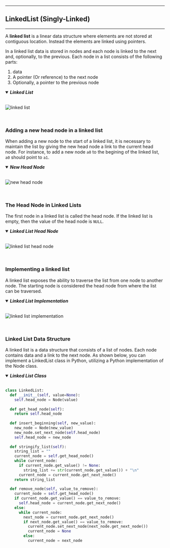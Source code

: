 ___
## LinkedList (Singly-Linked)
___
A __linked list__ is a linear data structure where elements are not stored at contiguous location. Instead the elements are linked using pointers.

In a linked list data is stored in nodes and each node is linked to the next and, optionally, to the previous. Each node in a list consists of the following parts:

1. data 
1. A pointer (Or reference) to the next node 
1. Optionally, a pointer to the previous node

<details open><summary><em><b>Linked List</b></em></summary>
<br>

![linked list](https://www.geeksforgeeks.org/wp-content/uploads/gq/2013/03/Linkedlist.png)


</details>
<br>


### Adding a new head node in a linked list
When adding a new node to the start of a linked list, it is necessary to maintain the list by giving the new head node a link to the current head node. For instance, to add a new node `a0` to the begining of the linked list, `a0` should point to `a1`.

<details open><summary><em><b>New Head Node</b></em></summary>
<br>

![new head node](https://content.codecademy.com/practice/art-for-practice/new_head_node.png)


</details>
<br>

### The Head Node in Linked Lists
The first node in a linked list is called the head node. If the linked list is empty, then the value of the head node is `NULL`.

<details open><summary><em><b>Linked List Head Node</b></em></summary>
<br>

![linked list head node](https://cdn-images-1.medium.com/max/2560/1*GOKmkucFHN_gmTMUtyC2sQ.png)


</details>
<br>

### Implementing a linked list
A linked list exposes the ability to traverse the list from one node to another node. The starting node is considered the head node from where the list can be traversed.

<details open><summary><em><b>Linked List Implementation</b></em></summary>
<br>

![linked list implementation](https://content.codecademy.com/practice/art-for-practice/linked-list.png)


</details>
<br>

### Linked List Data Structure
A linked list is a data structure that consists of a list of nodes. Each node contains data and a link to the next node. As shown below, you can implement a LinkedList class in Python, utilizing a Python implementation of the Node class.



<details open><summary><em><b>Linked List Class</b></em></summary>
<br>

```python
class LinkedList:
  def __init__(self, value=None):
    self.head_node = Node(value)
 
  def get_head_node(self):
    return self.head_node
 
  def insert_beginning(self, new_value):
    new_node = Node(new_value)
    new_node.set_next_node(self.head_node)
    self.head_node = new_node
 
  def stringify_list(self):
    string_list = ""
    current_node = self.get_head_node()
    while current_node:
      if current_node.get_value() != None:
        string_list += str(current_node.get_value()) + "\n"
      current_node = current_node.get_next_node()
    return string_list
 
  def remove_node(self, value_to_remove):
    current_node = self.get_head_node()
    if current_node.get_value() == value_to_remove:
      self.head_node = current_node.get_next_node()
    else:
      while current_node:
        next_node = current_node.get_next_node()
        if next_node.get_value() == value_to_remove:
          current_node.set_next_node(next_node.get_next_node())
          current_node = None
        else:
          current_node = next_node
```

</details>
<br>